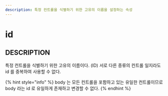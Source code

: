 ```yaml
---
description: 특정 컨트롤을 식별하기 위한 고유의 이름을 설정하는 속성
---
```


# id

## DESCRIPTION

특정 컨트롤을 식별하기 위한 고유의 이름이다. \(ID\) 서로 다른 종류의 컨트롤 일지라도 id 를 중복하여 사용할 수 없다.

{% hint style="info" %}
body 는 모든 컨트롤을 포함하고 있는 유일한 컨트롤이므로 body 라는 id 로 유일하게 존재하고 변경할 수 없다.
{% endhint %}  

